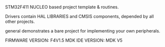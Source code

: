 STM32F411 NUCLEO based project template & routines.

Drivers contain HAL LIBRARIES and CMSIS components, depended by all other
projects.

general demonstrates a bare project for implementing your own peripherals.

FIRMWARE VERSION: F4V1.5
MDK IDE VERSION:  MDK V5
